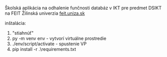 Školská aplikácia na odhalenie funčnosti databáz v IKT pre predmet DSIKT na FEIT Žilinská univerzia [feit.uniza.sk](https://feit.uniza.sk )

inštalácia:
1. "stiahnúť"
2. py -m venv env - vytvorí virtuálne prostredie
3. ./env/script/activate - spustenie VP
4. pip install -r .\requirements.txt